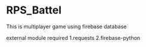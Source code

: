 # RPS_Battel
This is multiplayer game using firebase database 



external module required
 1.requests
 2.firebase-python
 
